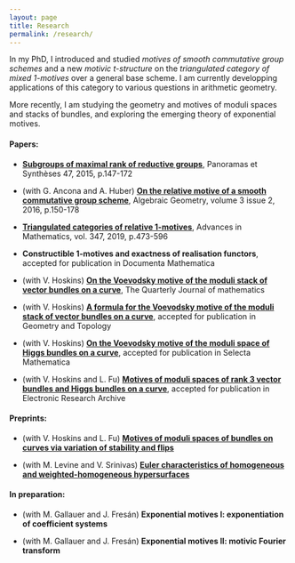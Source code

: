 ```yaml
---
layout: page
title: Research
permalink: /research/
---
```


In my PhD, I introduced and studied *motives of smooth commutative group schemes* and a new *motivic t-structure* on the *triangulated category of mixed 1-motives* over a general base scheme. I am currently developping applications of this category to various questions in arithmetic geometry.

More recently, I am studying the geometry and motives of moduli spaces and stacks of bundles, and exploring the emerging theory of exponential motives.

#### Papers:

* [**Subgroups of maximal rank of reductive groups**](https://smf.emath.fr/publications/sous-groupes-de-groupes-reductifs-de-rang-maximal), Panoramas et Synthèses 47, 2015, p.147-172

* (with G. Ancona and A. Huber) [**On the relative motive of a smooth commutative group scheme**](http://algebraicgeometry.nl/2016-2/2016-2-008.pdf), Algebraic Geometry, volume 3 issue 2, 2016, p.150-178

* [**Triangulated categories of relative 1-motives**](https://www.sciencedirect.com/science/article/pii/S0001870819301124), Advances in Mathematics, vol. 347, 2019, p.473-596

* **Constructible 1-motives and exactness of realisation functors**, accepted for publication in Documenta Mathematica

* (with V. Hoskins) [**On the Voevodsky motive of the moduli stack of vector bundles on a curve**](https://doi.org/10.1093/qmathj/haaa023), The Quarterly Journal of mathematics

* (with V. Hoskins) [**A formula for the Voevodsky motive of the moduli stack of vector bundles on a curve**](https://arxiv.org/abs/1809.02150), accepted for publication in Geometry and Topology

* (with V. Hoskins) [**On the Voevodsky motive of the moduli space of Higgs bundles on a curve**](https://arxiv.org/abs/1910.04440), accepted for publication in Selecta Mathematica

* (with V. Hoskins and L. Fu) [**Motives of moduli spaces of rank 3 vector bundles and Higgs bundles on a curve**](https://arxiv.org/abs/2102.07546), accepted for publication in Electronic Research Archive


#### Preprints:

* (with V. Hoskins and L.
Fu) [**Motives of moduli spaces of bundles on curves via variation of stability and flips**](http://arxiv.org/abs/2011.14872)

* (with M. Levine and
V. Srinivas) [**Euler characteristics of homogeneous and weighted-homogeneous hypersurfaces**](https://arxiv.org/abs/2101.00482)


#### In preparation:

* (with M. Gallauer and J. Fresán) **Exponential motives I: exponentiation of coefficient systems**

* (with M. Gallauer and J. Fresán) **Exponential motives II: motivic Fourier transform**



